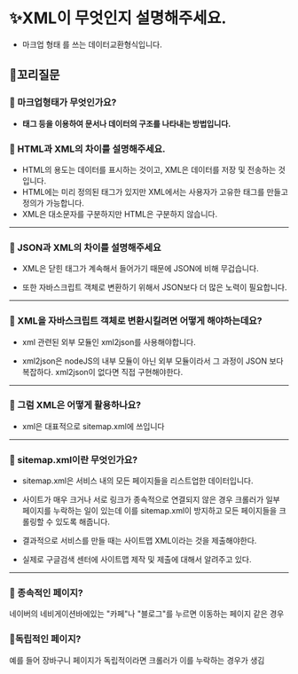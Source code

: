 # ✨XML이 무엇인지 설명해주세요.

- 마크업 형태 를 쓰는 데이터교환형식입니다.

## 🔁꼬리질문

### 🤔 마크업형태가 무엇인가요?

- **태그 등을 이용하여 문서나 데이터의 구조를 나타내는 방법입니다.**

### 🤔 HTML과 XML의 차이를 설명해주세요.

- HTML의 용도는 데이터를 표시하는 것이고, XML은 데이터를 저장 및 전송하는 것입니다.
- HTML에는 미리 정의된 태그가 있지만 XML에서는 사용자가 고유한 태그를 만들고 정의가 가능합니다.
- XML은 대소문자를 구분하지만 HTML은 구분하지 않습니다.

<hr>

### 🤔 JSON과 XML의 차이를 설명해주세요

- XML은 닫힌 태그가 계속해서 들어가기 때문에 JSON에 비해 무겁습니다.

- 또한 자바스크립트 객체로 변환하기 위해서 JSON보다 더 많은 노력이 필요합니다.

<hr>

### 🤔 XML을 자바스크립트 객체로 변환시킬려면 어떻게 해야하는데요?

- xml 관련된 외부 모듈인 xml2json를 사용해야합니다.

- xml2json은 nodeJS의 내부 모듈이 아닌 외부 모듈이라서 그 과정이 JSON 보다 복잡하다. xml2json이 없다면 직접 구현해야한다.

<hr>

### 🤔 그럼 XML은 어떻게 활용하나요?

- xml은 대표적으로 sitemap.xml에 쓰입니다

<hr>

### 🤔 sitemap.xml이란 무엇인가요?

- sitemap.xml은 서비스 내의 모든 페이지들을 리스트업한 데이터입니다.

- 사이트가 매우 크거나 서로 링크가 종속적으로 연결되지 않은 경우 크롤러가 일부 페이지를 누락하는 일이 있는데 이를 sitemap.xml이 방지하고 모든 페이지들을 크롤링할 수 있도록 해줍니다.

- 결과적으로 서비스를 만들 때는 사이트맵 XML이라는 것을 제출해야한다.

- 실제로 구글검색 센터에 사이트맵 제작 및 제출에 대해서 알려주고 있다.

<hr>

### 📖 종속적인 페이지?

네이버의 네비게이션바에있는 "카페"나 "블로그"를 누르면 이동하는 페이지 같은 경우

### 📖독립적인 페이지?

예를 들어 장바구니 페이지가 독립적이라면 크롤러가 이를 누락하는 경우가 생김
